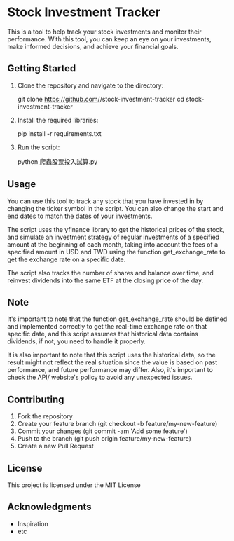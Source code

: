 # Stock Investment Tracker

This is a tool to help track your stock investments and monitor their performance. With this tool, you can keep an eye on your investments, make informed decisions, and achieve your financial goals.

## Getting Started

1. Clone the repository and navigate to the directory:

    git clone https://github.com/<username>/stock-investment-tracker
    cd stock-investment-tracker

2. Install the required libraries:

    pip install -r requirements.txt

3. Run the script:

    python 爬蟲股票投入試算.py

## Usage

You can use this tool to track any stock that you have invested in by changing the ticker symbol in the script.
You can also change the start and end dates to match the dates of your investments.

The script uses the yfinance library to get the historical prices of the stock, and simulate an investment strategy of regular investments of a specified amount at the beginning of each month, taking into account the fees of a specified amount in USD and TWD using the function get_exchange_rate to get the exchange rate on a specific date.

The script also tracks the number of shares and balance over time, and reinvest dividends into the same ETF at the closing price of the day.

## Note

It's important to note that the function get_exchange_rate should be defined and implemented correctly to get the real-time exchange rate on that specific date, and this script assumes that historical data contains dividends, if not, you need to handle it properly.

It is also important to note that this script uses the historical data, so the result might not reflect the real situation since the value is based on past performance, and future performance may differ.
Also, it's important to check the API/ website's policy to avoid any unexpected issues.

## Contributing

1. Fork the repository
2. Create your feature branch (git checkout -b feature/my-new-feature)
3. Commit your changes (git commit -am 'Add some feature')
4. Push to the branch (git push origin feature/my-new-feature)
5. Create a new Pull Request

## License

This project is licensed under the MIT License

## Acknowledgments

* Inspiration
* etc
